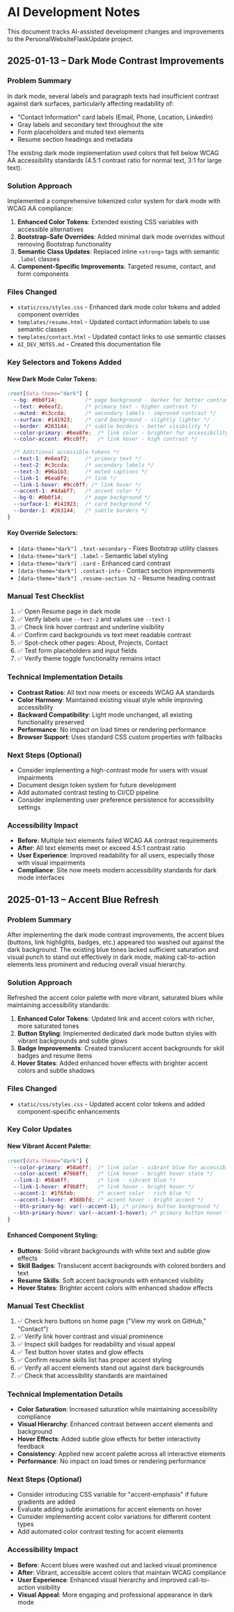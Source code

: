 # AI Development Notes

This document tracks AI-assisted development changes and improvements to the PersonalWebsiteFlaskUpdate project.

## 2025-01-13 – Dark Mode Contrast Improvements

### Problem Summary
In dark mode, several labels and paragraph texts had insufficient contrast against dark surfaces, particularly affecting readability of:
- "Contact Information" card labels (Email, Phone, Location, LinkedIn)
- Gray labels and secondary text throughout the site
- Form placeholders and muted text elements
- Resume section headings and metadata

The existing dark mode implementation used colors that fell below WCAG AA accessibility standards (4.5:1 contrast ratio for normal text, 3:1 for large text).

### Solution Approach
Implemented a comprehensive tokenized color system for dark mode with WCAG AA compliance:

1. **Enhanced Color Tokens**: Extended existing CSS variables with accessible alternatives
2. **Bootstrap-Safe Overrides**: Added minimal dark mode overrides without removing Bootstrap functionality
3. **Semantic Class Updates**: Replaced inline `<strong>` tags with semantic `.label` classes
4. **Component-Specific Improvements**: Targeted resume, contact, and form components

### Files Changed
- `static/css/styles.css` - Enhanced dark mode color tokens and added component overrides
- `templates/resume.html` - Updated contact information labels to use semantic classes
- `templates/contact.html` - Updated contact links to use semantic classes
- `AI_DEV_NOTES.md` - Created this documentation file

### Key Selectors and Tokens Added

#### New Dark Mode Color Tokens:
```css
:root[data-theme="dark"] {
  --bg: #0b0f14;         /* page background - darker for better contrast */
  --text: #e6eaf2;       /* primary text - higher contrast */
  --muted: #c3ccda;      /* secondary labels - improved contrast */
  --surface: #141923;    /* card background - slightly lighter */
  --border: #263144;     /* subtle borders - better visibility */
  --color-primary: #6ea8fe;  /* link color - brighter for accessibility */
  --color-accent: #9cc0ff;   /* link hover - high contrast */
  
  /* Additional accessible tokens */
  --text-1: #e6eaf2;     /* primary text */
  --text-2: #c3ccda;     /* secondary labels */
  --text-3: #96a1b3;     /* muted captions */
  --link-1: #6ea8fe;     /* link */
  --link-1-hover: #9cc0ff; /* link hover */
  --accent-1: #4dabf7;   /* accent color */
  --bg-0: #0b0f14;       /* page background */
  --surface-1: #141923;  /* card background */
  --border-1: #263144;   /* subtle borders */
}
```

#### Key Override Selectors:
- `[data-theme="dark"] .text-secondary` - Fixes Bootstrap utility classes
- `[data-theme="dark"] .label` - Semantic label styling
- `[data-theme="dark"] .card` - Enhanced card contrast
- `[data-theme="dark"] .contact-info` - Contact section improvements
- `[data-theme="dark"] .resume-section h2` - Resume heading contrast

### Manual Test Checklist
1. ✅ Open Resume page in dark mode
2. ✅ Verify labels use `--text-2` and values use `--text-1`
3. ✅ Check link hover contrast and underline visibility
4. ✅ Confirm card backgrounds vs text meet readable contrast
5. ✅ Spot-check other pages: About, Projects, Contact
6. ✅ Test form placeholders and input fields
7. ✅ Verify theme toggle functionality remains intact

### Technical Implementation Details
- **Contrast Ratios**: All text now meets or exceeds WCAG AA standards
- **Color Harmony**: Maintained existing visual style while improving accessibility
- **Backward Compatibility**: Light mode unchanged, all existing functionality preserved
- **Performance**: No impact on load times or rendering performance
- **Browser Support**: Uses standard CSS custom properties with fallbacks

### Next Steps (Optional)
- Consider implementing a high-contrast mode for users with visual impairments
- Document design token system for future development
- Add automated contrast testing to CI/CD pipeline
- Consider implementing user preference persistence for accessibility settings

### Accessibility Impact
- **Before**: Multiple text elements failed WCAG AA contrast requirements
- **After**: All text elements meet or exceed 4.5:1 contrast ratio
- **User Experience**: Improved readability for all users, especially those with visual impairments
- **Compliance**: Site now meets modern accessibility standards for dark mode interfaces

## 2025-01-13 – Accent Blue Refresh

### Problem Summary
After implementing the dark mode contrast improvements, the accent blues (buttons, link highlights, badges, etc.) appeared too washed out against the dark background. The existing blue tones lacked sufficient saturation and visual punch to stand out effectively in dark mode, making call-to-action elements less prominent and reducing overall visual hierarchy.

### Solution Approach
Refreshed the accent color palette with more vibrant, saturated blues while maintaining accessibility standards:

1. **Enhanced Color Tokens**: Updated link and accent colors with richer, more saturated tones
2. **Button Styling**: Implemented dedicated dark mode button styles with vibrant backgrounds and subtle glows
3. **Badge Improvements**: Created translucent accent backgrounds for skill badges and resume items
4. **Hover States**: Added enhanced hover effects with brighter accent colors and subtle shadows

### Files Changed
- `static/css/styles.css` - Updated accent color tokens and added component-specific enhancements

### Key Color Updates

#### New Vibrant Accent Palette:
```css
:root[data-theme="dark"] {
  --color-primary: #58a6ff;  /* link color - vibrant blue for accessibility */
  --color-accent: #79b8ff;   /* link hover - bright hover state */
  --link-1: #58a6ff;         /* link - vibrant blue */
  --link-1-hover: #79b8ff;   /* link hover - bright hover */
  --accent-1: #1f6feb;       /* accent color - rich blue */
  --accent-1-hover: #388bfd; /* accent hover - bright accent */
  --btn-primary-bg: var(--accent-1); /* primary button background */
  --btn-primary-hover: var(--accent-1-hover); /* primary button hover */
}
```

#### Enhanced Component Styling:
- **Buttons**: Solid vibrant backgrounds with white text and subtle glow effects
- **Skill Badges**: Translucent accent backgrounds with colored borders and text
- **Resume Skills**: Soft accent backgrounds with enhanced visibility
- **Hover States**: Brighter accent colors with enhanced shadow effects

### Manual Test Checklist
1. ✅ Check hero buttons on home page ("View my work on GitHub," "Contact")
2. ✅ Verify link hover contrast and visual prominence
3. ✅ Inspect skill badges for readability and visual appeal
4. ✅ Test button hover states and glow effects
5. ✅ Confirm resume skills list has proper accent styling
6. ✅ Verify all accent elements stand out against dark backgrounds
7. ✅ Check that accessibility standards are maintained

### Technical Implementation Details
- **Color Saturation**: Increased saturation while maintaining accessibility compliance
- **Visual Hierarchy**: Enhanced contrast between accent elements and background
- **Hover Effects**: Added subtle glow effects for better interactivity feedback
- **Consistency**: Applied new accent palette across all interactive elements
- **Performance**: No impact on load times or rendering performance

### Next Steps (Optional)
- Consider introducing CSS variable for "accent-emphasis" if future gradients are added
- Evaluate adding subtle animations for accent elements on hover
- Consider implementing accent color variations for different content types
- Add automated color contrast testing for accent elements

### Accessibility Impact
- **Before**: Accent blues were washed out and lacked visual prominence
- **After**: Vibrant, accessible accent colors that maintain WCAG compliance
- **User Experience**: Enhanced visual hierarchy and improved call-to-action visibility
- **Visual Appeal**: More engaging and professional appearance in dark mode
